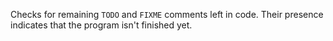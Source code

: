 
Checks for remaining `TODO` and `FIXME` comments left in code. Their presence indicates that the program isn't finished yet.
